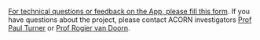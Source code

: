 <a href="https://docs.google.com/forms/d/e/1FAIpQLSelgGp108m6twv3ihtM3kkf-wWiyKmgulftvql5VbS5qlVMEw/viewform?usp=sf_link" target="_blank">For technical questions or feedback on the App, please fill this form</a>. If you have questions about the project, please contact ACORN investigators [Prof Paul Turner](mailto:Pault@tropmedres.ac) or [Prof Rogier van Doorn](mailto:rvandoorn@oucru.org).